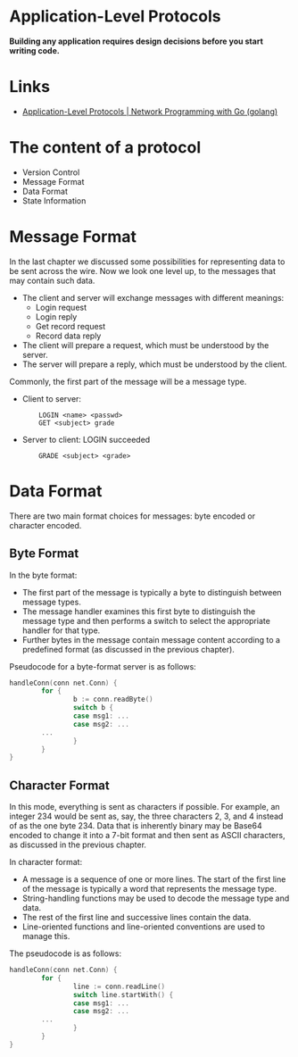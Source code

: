# Application-Level Protocols

**Building any application requires design decisions before you start writing code.**

# Links

* [Application-Level Protocols | Network Programming with Go (golang)](https://ipfs.io/ipfs/QmfYeDhGH9bZzihBUDEQbCbTc5k5FZKURMUoUvfmc27BwL/applevelprotocols/index.html)

# The content of a protocol

* Version Control
* Message Format
* Data Format
* State Information

# Message Format

In the last chapter we discussed some possibilities for representing data to be sent across the wire. Now we look one level up, to the messages that may contain such data.

* The client and server will exchange messages with different meanings:
	* Login request
	* Login reply
	* Get record request
	* Record data reply
* The client will prepare a request, which must be understood by the server.
* The server will prepare a reply, which must be understood by the client.

Commonly, the first part of the message will be a message type.

* Client to server:

          LOGIN <name> <passwd>
          GET <subject> grade
* Server to client: LOGIN succeeded

          GRADE <subject> <grade>

# Data Format

There are two main format choices for messages: byte encoded or character encoded.

## Byte Format 

In the byte format:

* The first part of the message is typically a byte to distinguish between message types. 
* The message handler examines this first byte to distinguish the message type and then performs a switch to select the appropriate handler for that type.
* Further bytes in the message contain message content according to a predefined format (as discussed in the previous chapter).

Pseudocode for a byte-format server is as follows:


```go
handleConn(conn net.Conn) {
        for {
                b := conn.readByte()
                switch b {
                case msg1: ...
                case msg2: ...
		...
                }
        }
}
```

## Character Format

In this mode, everything is sent as characters if possible. For example, an integer 234 would be sent as, say, the three characters 2, 3, and 4 instead of as the one byte 234. Data that is inherently binary may be Base64 encoded to change it into a 7-bit format and then sent as ASCII characters, as discussed in the previous chapter.

In character format:

* A message is a sequence of one or more lines. The start of the first line of the message is typically a word that represents the message type.
* String-handling functions may be used to decode the message type and data.
* The rest of the first line and successive lines contain the data.
* Line-oriented functions and line-oriented conventions are used to manage this.

The pseudocode is as follows:

```go
handleConn(conn net.Conn) {
        for {
                line := conn.readLine()
                switch line.startWith() {
                case msg1: ...
                case msg2: ...
		...
                }
        }
}
```

